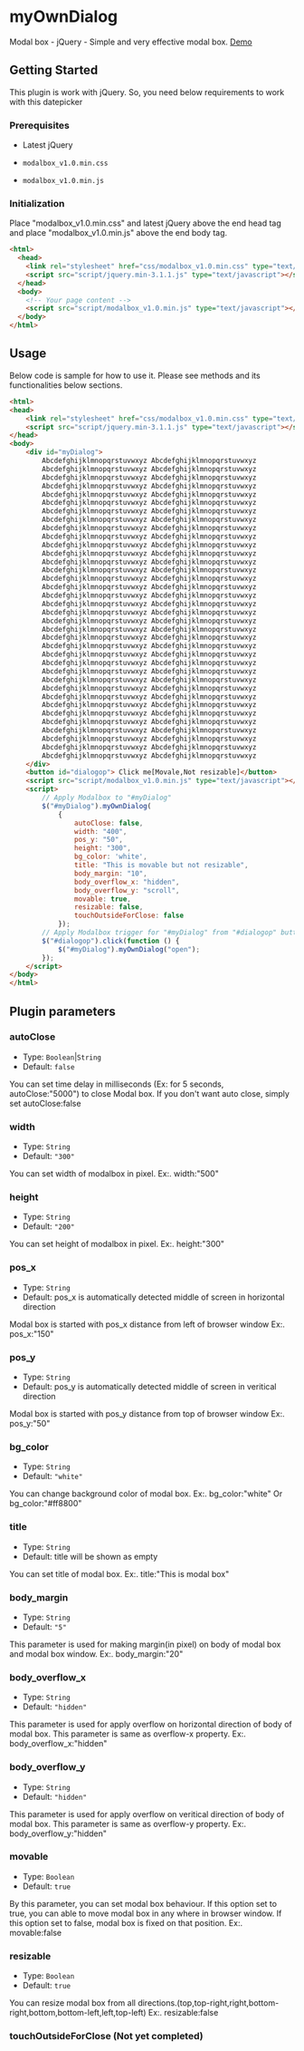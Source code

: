 # myOwnDialog

Modal box - jQuery - Simple and very effective modal box. [Demo](https://siva7170.github.io/myOwnDialog/modal.html)

## Getting Started

This plugin is work with jQuery. So, you need below requirements to work with this datepicker

### Prerequisites

* Latest jQuery

* `modalbox_v1.0.min.css`

* `modalbox_v1.0.min.js`

### Initialization

Place "modalbox_v1.0.min.css" and latest jQuery above the end head tag and place "modalbox_v1.0.min.js" above the end body tag.

```html
<html>
  <head>
    <link rel="stylesheet" href="css/modalbox_v1.0.min.css" type="text/css"/>
    <script src="script/jquery.min-3.1.1.js" type="text/javascript"></script> <!-- Please update with latest jQuery -->
  </head>
  <body>
    <!-- Your page content -->
    <script src="script/modalbox_v1.0.min.js" type="text/javascript"></script>
  </body>
</html>
```

## Usage

Below code is sample for how to use it. Please see methods and its functionalities below sections.

```html
<html>
<head>
    <link rel="stylesheet" href="css/modalbox_v1.0.min.css" type="text/css"/>
    <script src="script/jquery.min-3.1.1.js" type="text/javascript"></script> <!-- Please update with latest jQuery -->
</head>
<body>
    <div id="myDialog">
        Abcdefghijklmnopqrstuvwxyz Abcdefghijklmnopqrstuvwxyz
        Abcdefghijklmnopqrstuvwxyz Abcdefghijklmnopqrstuvwxyz
        Abcdefghijklmnopqrstuvwxyz Abcdefghijklmnopqrstuvwxyz
        Abcdefghijklmnopqrstuvwxyz Abcdefghijklmnopqrstuvwxyz
        Abcdefghijklmnopqrstuvwxyz Abcdefghijklmnopqrstuvwxyz
        Abcdefghijklmnopqrstuvwxyz Abcdefghijklmnopqrstuvwxyz
        Abcdefghijklmnopqrstuvwxyz Abcdefghijklmnopqrstuvwxyz
        Abcdefghijklmnopqrstuvwxyz Abcdefghijklmnopqrstuvwxyz
        Abcdefghijklmnopqrstuvwxyz Abcdefghijklmnopqrstuvwxyz
        Abcdefghijklmnopqrstuvwxyz Abcdefghijklmnopqrstuvwxyz
        Abcdefghijklmnopqrstuvwxyz Abcdefghijklmnopqrstuvwxyz
        Abcdefghijklmnopqrstuvwxyz Abcdefghijklmnopqrstuvwxyz
        Abcdefghijklmnopqrstuvwxyz Abcdefghijklmnopqrstuvwxyz
        Abcdefghijklmnopqrstuvwxyz Abcdefghijklmnopqrstuvwxyz
        Abcdefghijklmnopqrstuvwxyz Abcdefghijklmnopqrstuvwxyz
        Abcdefghijklmnopqrstuvwxyz Abcdefghijklmnopqrstuvwxyz
        Abcdefghijklmnopqrstuvwxyz Abcdefghijklmnopqrstuvwxyz
        Abcdefghijklmnopqrstuvwxyz Abcdefghijklmnopqrstuvwxyz
        Abcdefghijklmnopqrstuvwxyz Abcdefghijklmnopqrstuvwxyz
        Abcdefghijklmnopqrstuvwxyz Abcdefghijklmnopqrstuvwxyz
        Abcdefghijklmnopqrstuvwxyz Abcdefghijklmnopqrstuvwxyz
        Abcdefghijklmnopqrstuvwxyz Abcdefghijklmnopqrstuvwxyz
        Abcdefghijklmnopqrstuvwxyz Abcdefghijklmnopqrstuvwxyz
        Abcdefghijklmnopqrstuvwxyz Abcdefghijklmnopqrstuvwxyz
        Abcdefghijklmnopqrstuvwxyz Abcdefghijklmnopqrstuvwxyz
        Abcdefghijklmnopqrstuvwxyz Abcdefghijklmnopqrstuvwxyz
        Abcdefghijklmnopqrstuvwxyz Abcdefghijklmnopqrstuvwxyz
        Abcdefghijklmnopqrstuvwxyz Abcdefghijklmnopqrstuvwxyz
        Abcdefghijklmnopqrstuvwxyz Abcdefghijklmnopqrstuvwxyz
        Abcdefghijklmnopqrstuvwxyz Abcdefghijklmnopqrstuvwxyz
        Abcdefghijklmnopqrstuvwxyz Abcdefghijklmnopqrstuvwxyz
        Abcdefghijklmnopqrstuvwxyz Abcdefghijklmnopqrstuvwxyz
        Abcdefghijklmnopqrstuvwxyz Abcdefghijklmnopqrstuvwxyz
        Abcdefghijklmnopqrstuvwxyz Abcdefghijklmnopqrstuvwxyz
        Abcdefghijklmnopqrstuvwxyz Abcdefghijklmnopqrstuvwxyz
        Abcdefghijklmnopqrstuvwxyz Abcdefghijklmnopqrstuvwxyz
    </div>
    <button id="dialogop"> Click me[Movale,Not resizable]</button>
    <script src="script/modalbox_v1.0.min.js" type="text/javascript"></script>
    <script>
        // Apply Modalbox to "#myDialog"
        $("#myDialog").myOwnDialog(
            {
                autoClose: false,
                width: "400",
                pos_y: "50",
                height: "300",
                bg_color: 'white',
                title: "This is movable but not resizable",
                body_margin: "10",
                body_overflow_x: "hidden",
                body_overflow_y: "scroll",
                movable: true,
                resizable: false,
                touchOutsideForClose: false
            });
        // Apply Modalbox trigger for "#myDialog" from "#dialogop" button
        $("#dialogop").click(function () {
            $("#myDialog").myOwnDialog("open");
        });
    </script>
</body>
</html>
```
## Plugin parameters

### autoClose

- Type: `Boolean`|`String`
- Default: `false`

You can set time delay in milliseconds (Ex: for 5 seconds, autoClose:"5000") to close Modal box. If you don't want auto close, simply set autoClose:false

### width

- Type: `String`
- Default: `"300"`

You can set width of modalbox in pixel. Ex:. width:"500"

### height

- Type: `String`
- Default: `"200"`

You can set height of modalbox in pixel. Ex:. height:"300"

### pos_x

- Type: `String`
- Default: pos_x is automatically detected middle of screen in horizontal direction

Modal box is started with pos_x distance from left of browser window Ex:. pos_x:"150"

### pos_y

- Type: `String`
- Default: pos_y is automatically detected middle of screen in veritical direction

Modal box is started with pos_y distance from top of browser window Ex:. pos_y:"50"

### bg_color

- Type: `String`
- Default: `"white"`

You can change background color of modal box. Ex:. bg_color:"white" Or bg_color:"#ff8800"

### title

- Type: `String`
- Default: title will be shown as empty

You can set title of modal box. Ex:. title:"This is modal box"

### body_margin

- Type: `String`
- Default: `"5"`

This parameter is used for making margin(in pixel) on body of modal box and modal box window. Ex:. body_margin:"20"

### body_overflow_x

- Type: `String`
- Default: `"hidden"`

This parameter is used for apply overflow on horizontal direction of body of modal box. This parameter is same as overflow-x property. Ex:. body_overflow_x:"hidden"

### body_overflow_y

- Type: `String`
- Default: `"hidden"`

This parameter is used for apply overflow on veritical direction of body of modal box. This parameter is same as overflow-y property. Ex:. body_overflow_y:"hidden"

### movable

- Type: `Boolean`
- Default: `true`

By this parameter, you can set modal box behaviour. If this option set to true, you can able to move modal box in any where in browser window. If this option set to false, modal box is fixed on that position. Ex:. movable:false

### resizable

- Type: `Boolean`
- Default: `true`

You can resize modal box from all directions.(top,top-right,right,bottom-right,bottom,bottom-left,left,top-left) Ex:. resizable:false

### touchOutsideForClose (Not yet completed)
